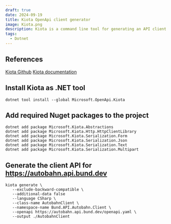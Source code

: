 ```yaml
---
draft: true
date: 2024-09-19
title: Kiota OpenApi client generator
image: Kiota.png
description: Kiota is a command line tool for generating an API client to call any OpenAPI described API you are interested in. Kiota API clients provide a strongly typed experience with all the features you expect from a high quality API SDK, but without having to learn a new library for every HTTP API.
tags:
  - Dotnet
---
```


## References

[Kiota Github](https://github.com/microsoft/kiota)
[Kiota documentation](https://learn.microsoft.com/de-de/openapi/kiota/)

## Install Kiota as .NET tool

```
dotnet tool install --global Microsoft.OpenApi.Kiota
```

## Add required Nuget packages to the project

```
dotnet add package Microsoft.Kiota.Abstractions
dotnet add package Microsoft.Kiota.Http.HttpClientLibrary
dotnet add package Microsoft.Kiota.Serialization.Form
dotnet add package Microsoft.Kiota.Serialization.Json
dotnet add package Microsoft.Kiota.Serialization.Text
dotnet add package Microsoft.Kiota.Serialization.Multipart
``````

## Generate the client API for https://autobahn.api.bund.dev

```
kiota generate \
   --exclude-backward-compatible \
   --additional-data false
   --language CSharp \
   --class-name AutobahnClient \
   --namespace-name Bund.API.Autobahn.Client \
   --openapi https://autobahn.api.bund.dev/openapi.yaml \
   --output ./AutobahnClient
```
